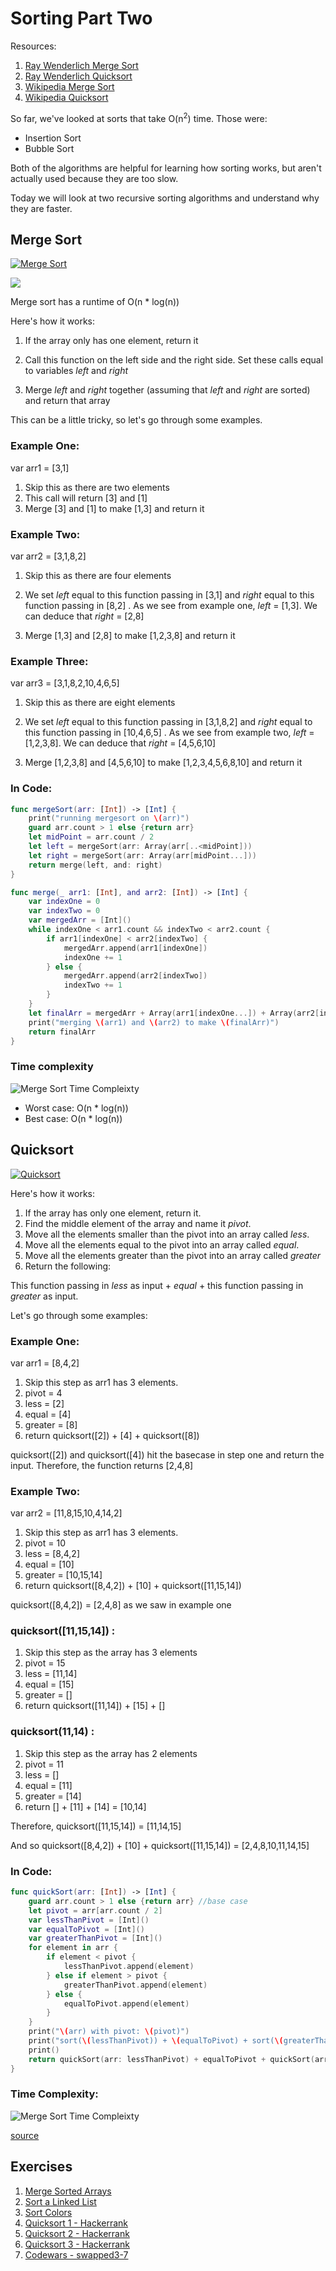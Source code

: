 # Sorting Part Two


Resources:

1. [Ray Wenderlich Merge Sort](https://github.com/raywenderlich/swift-algorithm-club/tree/master/Merge%20Sort)
2. [Ray Wenderlich Quicksort](https://github.com/raywenderlich/swift-algorithm-club/tree/master/Quicksort)
3. [Wikipedia Merge Sort](https://en.wikipedia.org/wiki/Merge_sort)
4. [Wikipedia Quicksort](https://en.wikipedia.org/wiki/Quicksort)



So far, we've looked at sorts that take O(n<sup>2</sup>) time.  Those were:

- Insertion Sort
- Bubble Sort

Both of the algorithms are helpful for learning how sorting works, but aren't actually used because they are too slow.

Today we will look at two recursive sorting algorithms and understand why they are faster.

## Merge Sort

[![Merge Sort](http://img.youtube.com/vi/ZRPoEKHXTJg/0.jpg)](https://www.youtube.com/watch?v=ZRPoEKHXTJg)


![](https://upload.wikimedia.org/wikipedia/commons/c/cc/Merge-sort-example-300px.gif)



Merge sort has a runtime of O(n * log(n))

Here's how it works:

1. If the array only has one element, return it
   
2. Call this function on the left side and the right side.  Set these calls equal to variables <i>left</i> and <i>right</i>

3. Merge <i>left</i> and <i>right</i> together (assuming that <i>left</i> and <i>right</i> are sorted) and return that array

This can be a little tricky, so let's go through some examples.

### Example One:

var arr1 = [3,1]

1. Skip this as there are two elements
2. This call will return [3] and [1]
3. Merge [3] and [1] to make [1,3] and return it


### Example Two:

var arr2 = [3,1,8,2]

1. Skip this as there are four elements
2. We set <i>left</i> equal to this function passing in [3,1] and <i>right</i> equal to this function passing in [8,2] .  As we see from example one, <i>left</i> = [1,3].  We can deduce that <i>right</i> = [2,8]

3. Merge [1,3] and [2,8] to make [1,2,3,8] and return it


### Example Three:

var arr3 = [3,1,8,2,10,4,6,5]

1. Skip this as there are eight elements
2. We set <i>left</i> equal to this function passing in [3,1,8,2] and <i>right</i> equal to this function passing in [10,4,6,5] .  As we see from example two, <i>left</i> = [1,2,3,8].  We can deduce that <i>right</i> = [4,5,6,10]

3. Merge [1,2,3,8] and [4,5,6,10] to make [1,2,3,4,5,6,8,10] and return it

### In Code:

```swift
func mergeSort(arr: [Int]) -> [Int] {
    print("running mergesort on \(arr)")
    guard arr.count > 1 else {return arr}
    let midPoint = arr.count / 2
    let left = mergeSort(arr: Array(arr[..<midPoint]))
    let right = mergeSort(arr: Array(arr[midPoint...]))
    return merge(left, and: right)
}

func merge(_ arr1: [Int], and arr2: [Int]) -> [Int] {
    var indexOne = 0
    var indexTwo = 0
    var mergedArr = [Int]()
    while indexOne < arr1.count && indexTwo < arr2.count {
        if arr1[indexOne] < arr2[indexTwo] {
            mergedArr.append(arr1[indexOne])
            indexOne += 1
        } else {
            mergedArr.append(arr2[indexTwo])
            indexTwo += 1
        }
    }
    let finalArr = mergedArr + Array(arr1[indexOne...]) + Array(arr2[indexTwo...])
    print("merging \(arr1) and \(arr2) to make \(finalArr)")
    return finalArr
}
```



### Time complexity

![Merge Sort Time Compleixty](https://raw.githubusercontent.com/C4Q/AC-DSA/master/sorting/MergeSortTimeComplexity.png)

- Worst case: O(n * log(n))
- Best case: O(n * log(n))

## Quicksort

[![Quicksort](http://img.youtube.com/vi/8hEyhs3OV1w/0.jpg)](https://www.youtube.com/watch?v=8hEyhs3OV1w)


Here's how it works:


1. If the array has only one element, return it.
2. Find the middle element of the array and name it <i>pivot</i>.
3. Move all the elements smaller than the pivot into an array called <i>less</i>.
4. Move all the elements equal to the pivot into an array called <i>equal</i>.
5. Move all the elements greater than the pivot into an array called <i>greater</i>
6. Return the following:
 
This function passing in <i>less</i> as input + <i>equal</i> + this function passing in <i>greater</i> as input.

 Let's go through some examples:
 
### Example One:
 
var arr1 = [8,4,2]
 
 1. Skip this step as arr1 has 3 elements.
 2. pivot = 4
 3. less = [2]
 4. equal = [4]
 5. greater = [8]
 6. return quicksort([2]) + [4] + quicksort([8])
 
 quicksort([2]) and quicksort([4]) hit the basecase in step one and return the input.  Therefore, the function returns [2,4,8]
 
### Example Two:
 
 var arr2 = [11,8,15,10,4,14,2]
 
  1. Skip this step as arr1 has 3 elements.
  2. pivot = 10
  3. less = [8,4,2]
  4. equal = [10]
  5. greater = [10,15,14]
  6. return quicksort([8,4,2]) + [10] + quicksort([11,15,14])

 quicksort([8,4,2]) = [2,4,8] as we saw in example one
  
### quicksort([11,15,14]) :
  
  1. Skip this step as the array has 3 elements
  2. pivot = 15
  3. less = [11,14]
  4. equal = [15]
  5. greater = []
  6. return quicksort([11,14]) + [15] + []
  
### quicksort(11,14) :
  
  1. Skip this step as the array has 2 elements
  2. pivot = 11
  3. less = []
  4. equal = [11]
  5. greater = [14]
  6. return [] + [11] + [14] = [10,14]

  Therefore, quicksort([11,15,14]) = [11,14,15]
  
  And so quicksort([8,4,2]) + [10] + quicksort([11,15,14]) = [2,4,8,10,11,14,15]


### In Code:


```swift
func quickSort(arr: [Int]) -> [Int] {
    guard arr.count > 1 else {return arr} //base case
    let pivot = arr[arr.count / 2]
    var lessThanPivot = [Int]()
    var equalToPivot = [Int]()
    var greaterThanPivot = [Int]()
    for element in arr {
        if element < pivot {
            lessThanPivot.append(element)
        } else if element > pivot {
            greaterThanPivot.append(element)
        } else {
            equalToPivot.append(element)
        }
    }
    print("\(arr) with pivot: \(pivot)")
    print("sort(\(lessThanPivot)) + \(equalToPivot) + sort(\(greaterThanPivot))")
    print()
    return quickSort(arr: lessThanPivot) + equalToPivot + quickSort(arr: greaterThanPivot) //recurive call
}
```

### Time Complexity:


![Merge Sort Time Compleixty](http://users.informatik.uni-halle.de/~jopsi/dssea/quicksort.gif)

[source](http://users.informatik.uni-halle.de/~jopsi/dssea/quicksort.gif)


## Exercises

1. [Merge Sorted Arrays](https://leetcode.com/problems/merge-sorted-array/description/)
2. [Sort a Linked List](https://leetcode.com/problems/sort-list/description/)
3. [Sort Colors](https://leetcode.com/problems/sort-colors/description/)
4. [Quicksort 1 - Hackerrank](https://www.hackerrank.com/challenges/quicksort1/problem)
5. [Quicksort 2 - Hackerrank](https://www.hackerrank.com/challenges/quicksort2/problem)
6. [Quicksort 3 - Hackerrank](https://www.hackerrank.com/challenges/quicksort3/problem)
7. [Codewars - swapped3-7](https://www.codewars.com/kata/sorting-on-planet-twisted-3-7)